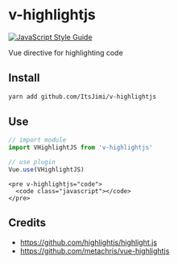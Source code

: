 # v-highlightjs
[![JavaScript Style Guide](https://img.shields.io/badge/code_style-standard-brightgreen.svg)](https://standardjs.com)

Vue directive for highlighting code

## Install
```sh
yarn add github.com/ItsJimi/v-highlightjs
```

## Use
```javascript
// import module
import VHighlightJS from 'v-highlightjs'

// use plugin
Vue.use(VHighlightJS)
```

```vue
<pre v-highlightjs="code">
  <code class="javascript"></code>
</pre>
```

## Credits
- https://github.com/highlightjs/highlight.js
- https://github.com/metachris/vue-highlightjs
